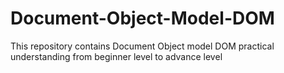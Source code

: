 # Document-Object-Model-DOM
This repository contains Document Object model DOM practical understanding from beginner level to advance level
